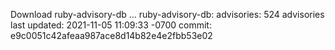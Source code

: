 Download ruby-advisory-db ...
ruby-advisory-db:
  advisories: 524 advisories
  last updated: 2021-11-05 11:09:33 -0700
  commit: e9c0051c42afeaa987ace8d14b82e4e2fbb53e02
